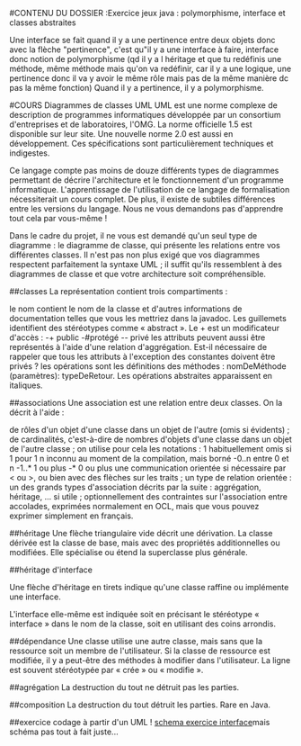 #CONTENU DU DOSSIER :Exercice jeux java : polymorphisme, interface et classes abstraites

Une interface se fait quand il y a une pertinence entre deux objets donc avec la flèche "pertinence", c'est qu"il y a une interface à faire, interface donc notion de polymorphisme (qd il y a l héritage et que tu redéfinis une méthode, même méthode mais qu'on va redéfinir, car il y a une logique, une pertinence donc il va y avoir le même rôle mais pas de la même manière dc pas la même fonction)
Quand il y a pertinence, il y a polymorphisme.

#COURS Diagrammes de classes UML
UML est une norme complexe de description de programmes informatiques développée par un consortium d'entreprises et de laboratoires, l'OMG. La norme officielle 1.5 est disponible sur leur site. Une nouvelle norme 2.0 est aussi en développement. Ces spécifications sont particulièrement techniques et indigestes.

Ce langage compte pas moins de douze différents types de diagrammes permettant de décrire l'architecture et le fonctionnement d'un programme informatique. L'apprentissage de l'utilisation de ce langage de formalisation nécessiterait un cours complet. De plus, il existe de subtiles différences entre les versions du langage. Nous ne vous demandons pas d'apprendre tout cela par vous-même !

Dans le cadre du projet, il ne vous est demandé qu'un seul type de diagramme : le diagramme de classe, qui présente les relations entre vos différentes classes. Il n'est pas non plus exigé que vos diagrammes respectent parfaitement la syntaxe UML ; il suffit qu'ils ressemblent à des diagrammes de classe et que votre architecture soit compréhensible.

##classes
La représentation contient trois compartiments :

le nom contient le nom de la classe et d'autres informations de documentation telles que vous les mettriez dans la javadoc. Les guillemets identifient des stéréotypes comme « abstract ». Le + est un modificateur d'accès :
-+ public
-#protégé
-- privé
les attributs peuvent aussi être représentés à l'aide d'une relation d'aggrégation. Est-il nécessaire de rappeler que tous les attributs à l'exception des constantes doivent être privés ?
les opérations sont les définitions des méthodes : nomDeMéthode (paramètres): typeDeRetour. Les opérations abstraites apparaissent en italiques.

##associations
Une association est une relation entre deux classes. On la décrit à l'aide :

de rôles d'un objet d'une classe dans un objet de l'autre (omis si évidents) ;
de cardinalités, c'est-à-dire de nombres d'objets d'une classe dans un objet de l'autre classe ; on utilise pour cela les notations :
1 habituellement omis si 1 pour 1
n inconnu au moment de la compilation, mais borné
-0..n entre 0 et n
-1..* 1 ou plus
-* 0 ou plus
une communication orientée si nécessaire par < ou >, ou bien avec des flèches sur les traits ;
un type de relation orientée : un des grands types d'association décrits par la suite : aggrégation, héritage, ... si utile ;
optionnellement des contraintes sur l'association entre accolades, exprimées normalement en OCL, mais que vous pouvez exprimer simplement en français.

##héritage
Une flèche triangulaire vide décrit une dérivation. La classe dérivée est la classe de base, mais avec des propriétés additionnelles ou modifiées. Elle spécialise ou étend la superclasse plus générale.

##héritage d'interface

Une flèche d'héritage en tirets indique qu'une classe raffine ou implémente une interface.

L'interface elle-même est indiquée soit en précisant le stéréotype « interface » dans le nom de la classe, soit en utilisant des coins arrondis.

##dépendance
Une classe utilise une autre classe, mais sans que la ressource soit un membre de l'utilisateur. Si la classe de ressource est modifiée, il y a peut-être des méthodes à modifier dans l'utilisateur. La ligne est souvent stéréotypée par « crée » ou « modifie ».

##agrégation
La destruction du tout ne détruit pas les parties.

##composition
La destruction du tout détruit les parties. Rare en Java.

##exercice codage à partir d'un UML
! [schema exercice interface](diagrammeexo.PNG)mais schéma pas tout à fait juste...




